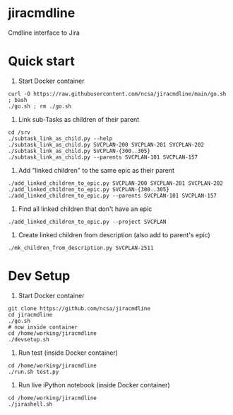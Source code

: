 # jiracmdline
Cmdline interface to Jira

# Quick start
1. Start Docker container
```
curl -O https://raw.githubusercontent.com/ncsa/jiracmdline/main/go.sh ; bash
./go.sh ; rm ./go.sh
```
1. Link sub-Tasks as children of their parent
```
cd /srv
./subtask_link_as_child.py --help
./subtask_link_as_child.py SVCPLAN-200 SVCPLAN-201 SVCPLAN-202
./subtask_link_as_child.py SVCPLAN-{300..305}
./subtask_link_as_child.py --parents SVCPLAN-101 SVCPLAN-157
```
1. Add "linked children" to the same epic as their parent
```
./add_linked_children_to_epic.py SVCPLAN-200 SVCPLAN-201 SVCPLAN-202
./add_linked_children_to_epic.py SVCPLAN-{300..305}
./add_linked_children_to_epic.py --parents SVCPLAN-101 SVCPLAN-157
```
1. Find all linked children that don't have an epic
```
./add_linked_children_to_epic.py --project SVCPLAN
```
1. Create linked children from description (also add to parent's epic)
```
./mk_children_from_description.py SVCPLAN-2511
```

# Dev Setup
1. Start Docker container
```
git clone https://github.com/ncsa/jiracmdline
cd jiracmdline
./go.sh
# now inside container
cd /home/working/jiracmdline
./devsetup.sh
```
1. Run test (inside Docker container)
```
cd /home/working/jiracmdline
./run.sh test.py
```
1. Run live iPython notebook (inside Docker container)
```
cd /home/working/jiracmdline
./jirashell.sh
```

